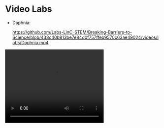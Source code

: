 # Video Labs

  * Daphnia:
    
    https://github.com/Labs-LinC-STEM/Breaking-Barriers-to-Science/blob/438c40b813be7e84d0f757ffeb9570c63ae49024/videos/labs/Daphnia.mp4

<video width="320" height="240" controls>
  <source src=" https://github.com/Labs-LinC-STEM/Breaking-Barriers-to-Science/blob/438c40b813be7e84d0f757ffeb9570c63ae49024/videos/labs/Daphnia.mp4" type="video/mp4">
  Your browser does not support the video tag.
</video>
